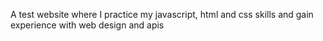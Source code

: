 A test website where I practice my javascript, html and css skills and gain experience with web design and apis
